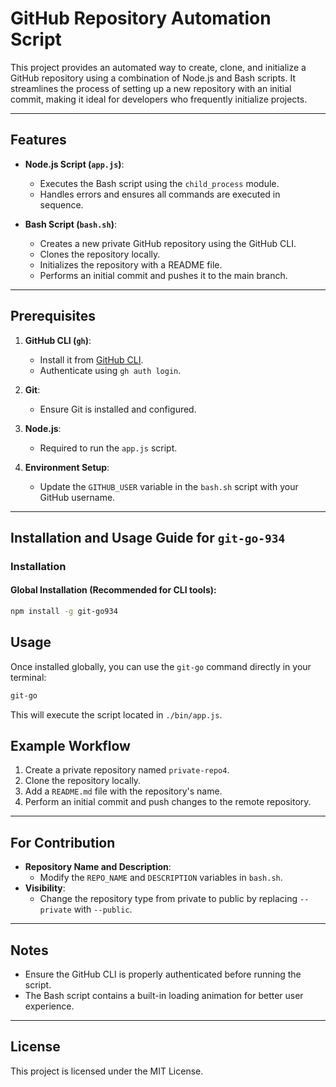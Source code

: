 # GitHub Repository Automation Script

This project provides an automated way to create, clone, and initialize a GitHub repository using a combination of Node.js and Bash scripts. It streamlines the process of setting up a new repository with an initial commit, making it ideal for developers who frequently initialize projects.

---

## Features

- **Node.js Script (`app.js`)**:
  - Executes the Bash script using the `child_process` module.
  - Handles errors and ensures all commands are executed in sequence.

- **Bash Script (`bash.sh`)**:
  - Creates a new private GitHub repository using the GitHub CLI.
  - Clones the repository locally.
  - Initializes the repository with a README file.
  - Performs an initial commit and pushes it to the main branch.

---

## Prerequisites

1. **GitHub CLI (`gh`)**:
   - Install it from [GitHub CLI](https://cli.github.com/).
   - Authenticate using `gh auth login`.

2. **Git**:
   - Ensure Git is installed and configured.

3. **Node.js**:
   - Required to run the `app.js` script.

4. **Environment Setup**:
   - Update the `GITHUB_USER` variable in the `bash.sh` script with your GitHub username.

---

## Installation and Usage Guide for `git-go-934`

### **Installation**

#### **Global Installation** (Recommended for CLI tools):
```bash
npm install -g git-go934
```
## Usage
Once installed globally, you can use the `git-go` command directly in your terminal:
```bash
git-go
```
This will execute the script located in `./bin/app.js`.

## Example Workflow

1. Create a private repository named `private-repo4`.
2. Clone the repository locally.
3. Add a `README.md` file with the repository's name.
4. Perform an initial commit and push changes to the remote repository.

---

## For Contribution

- **Repository Name and Description**:
  - Modify the `REPO_NAME` and `DESCRIPTION` variables in `bash.sh`.
- **Visibility**:
  - Change the repository type from private to public by replacing `--private` with `--public`.

---

## Notes

- Ensure the GitHub CLI is properly authenticated before running the script.
- The Bash script contains a built-in loading animation for better user experience.

---

## License

This project is licensed under the MIT License.

